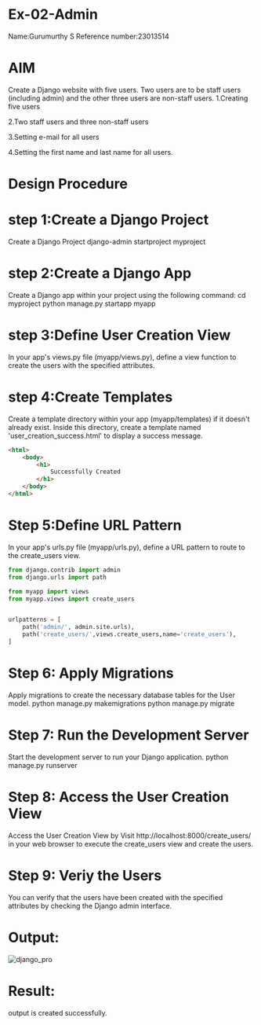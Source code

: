 # Ex-02-Admin
Name:Gurumurthy S
Reference number:23013514
# AIM
Create a Django website with five users. Two users are to be staff users (including admin) and the other three users are non-staff users.
1.Creating five users

2.Two staff users and three non-staff users

3.Setting e-mail for all users

4.Setting the first name and last name for all users.

# Design Procedure
# step 1:Create a Django Project
Create a Django Project django-admin startproject myproject
# step 2:Create a Django App
Create a Django app within your project using the following command: cd myproject python manage.py startapp myapp
# step 3:Define User Creation View
In your app's views.py file (myapp/views.py), define a view function to create the users with the specified attributes.
# step 4:Create Templates
Create a template directory within your app (myapp/templates) if it doesn't already exist. Inside this directory, create a template named 'user_creation_success.html' to display a success message.
```html
<html>
    <body>
        <h1>
            Successfully Created
        </h1>
    </body>
</html>
```
# Step 5:Define URL Pattern
In your app's urls.py file (myapp/urls.py), define a URL pattern to route to the create_users view.
```python
from django.contrib import admin
from django.urls import path

from myapp import views
from myapp.views import create_users


urlpatterns = [
    path('admin/', admin.site.urls),
    path('create_users/',views.create_users,name='create_users'),
]
```
# Step 6: Apply Migrations
Apply migrations to create the necessary database tables for the User model. python manage.py makemigrations python manage.py migrate
# Step 7: Run the Development Server
Start the development server to run your Django application. python manage.py runserver
# Step 8: Access the User Creation View
Access the User Creation View by Visit http://localhost:8000/create_users/ in your web browser to execute the create_users view and create the users.
# Step 9: Veriy the Users
You can verify that the users have been created with the specified attributes by checking the Django admin interface.
# Output:
![django_pro](https://github.com/GURUMUR/ODD2023-WT-Ex-02-Admin/assets/144895197/08972c61-13ca-422c-bb7b-5be8b29c3517)

# Result:
output is created successfully.

